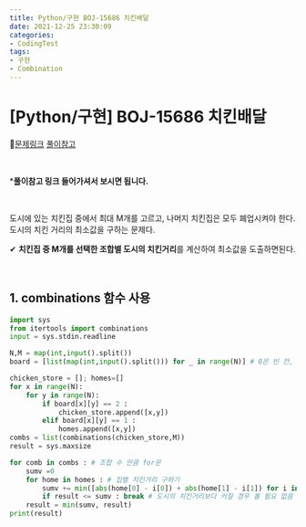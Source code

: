 ```yaml
---
title: Python/구현 BOJ-15686 치킨배달
date: 2021-12-25 23:30:09
categories:
- CodingTest
tags:
- 구현
- Combination
---
```


# [Python/구현] BOJ-15686 치킨배달

📌[문제링크](https://www.acmicpc.net/problem/15686) [풀이참고](https://juhee-maeng.tistory.com/96)

  <BR>

***풀이참고 링크 들어가셔서 보시면 됩니다.** 

<BR>

도시에 있는 치킨집 중에서 최대 M개를 고르고, 나머지 치킨집은 모두 폐업시켜야 한다. <br>도시의 치킨 거리의 최소값을 구하는 문제다.

✔ **치킨집 중 M개를 선택한 조합별 도시의 치킨거리**를 계산하여 최소값을 도출하면된다.

<br>

## 1. combinations 함수 사용

```python
import sys
from itertools import combinations
input = sys.stdin.readline

N,M = map(int,input().split())
board = [list(map(int,input().split())) for _ in range(N)] # 0은 빈 칸, 1은 집, 2는 치킨집

chicken_store = []; homes=[]
for x in range(N):
    for y in range(N):
        if board[x][y] == 2 :
            chicken_store.append([x,y])
        elif board[x][y] == 1 :
            homes.append([x,y])
combs = list(combinations(chicken_store,M))
result = sys.maxsize 

for comb in combs : # 조합 수 만큼 for문
    sumv =0
    for home in homes : # 집별 치킨거리 구하기
        sumv += min([abs(home[0] - i[0]) + abs(home[1] - i[1]) for i in comb])
        if result <= sumv : break # 도시의 치킨거리보다 커질 경우 볼 필요 없음
    result = min(sumv, result)
print(result)
```

